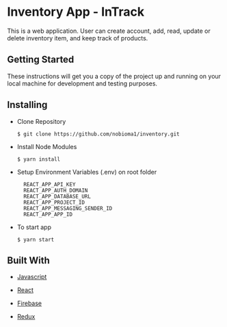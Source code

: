 # Inventory App - InTrack

This is a web application. User can create account, add, read, update or delete inventory item, and keep track of products.

## Getting Started

These instructions will get you a copy of the project up and running on your local machine for development and testing purposes.

## Installing

* Clone Repository

  ```$ git clone https://github.com/nobioma1/inventory.git```

* Install Node Modules

  ```$ yarn install```

* Setup Environment Variables (.env) on root folder

  ```
    REACT_APP_API_KEY
    REACT_APP_AUTH_DOMAIN
    REACT_APP_DATABASE_URL
    REACT_APP_PROJECT_ID
    REACT_APP_MESSAGING_SENDER_ID
    REACT_APP_APP_ID
  ```

* To start app

  ```$ yarn start```

## Built With

* [Javascript](http://es6-features.org/)

* [React](https://reactjs.org/)

* [Firebase](https://firebase.google.com/)

* [Redux](https://redux.js.org/)

